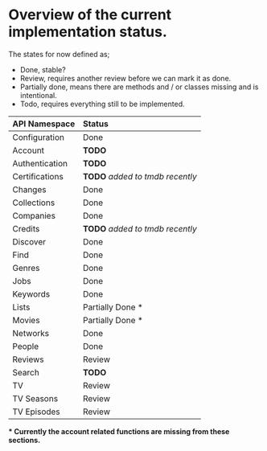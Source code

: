 Overview of the current implementation status.
==============

The states for now defined as;

- Done, stable?
- Review, requires another review before we can mark it as done.
- Partially done, means there are methods and / or classes missing and is intentional.
- Todo, requires everything still to be implemented.

| API Namespace          | Status      |
|------------------------|:------------|
| Configuration          | Done        |
| Account                | **TODO**    |
| Authentication         | **TODO**    |
| Certifications         | **TODO** _added to tmdb recently_        |
| Changes                | Done        |
| Collections            | Done        |
| Companies              | Done        |
| Credits                | **TODO** _added to tmdb recently_       |
| Discover               | Done        |
| Find                   | Done        |
| Genres                 | Done        |
| Jobs                   | Done        |
| Keywords               | Done        |
| Lists                  | Partially Done * |
| Movies                 | Partially Done * |
| Networks               | Done        |
| People                 | Done        |
| Reviews                | Review        |
| Search                 | **TODO**        |
| TV                     | Review        |
| TV Seasons             | Review        |
| TV Episodes            | Review        |

__* Currently the account related functions are missing from these sections.__